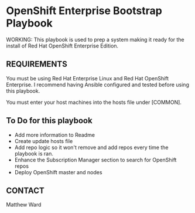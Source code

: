 # OpenShift Enterprise Bootstrap Playbook
WORKING: This playbook is used to prep a system making it ready for the install of Red Hat OpenShift Enterprise Edition.

## REQUIREMENTS
You must be using Red Hat Enterprise Linux and Red Hat OpenShift Enterprise.
I recommend having Ansible configured and tested before using this playbook.

You must enter your host machines into the hosts file under [COMMON]. 

## To Do for this playbook
- Add more information to Readme
- Create update hosts file
- Add repo logic so it won't remove and add repos every time the playbook is ran.
- Enhance the Subscription Manager section to search for OpenShift repos
- Deploy OpenShift master and nodes

## CONTACT
Matthew Ward
